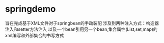 # springdemo

旨在完成基于XML文件对于springbean的手动装配  涉及到两种注入方式：构造器注入和setter方法注入  以及一个bean引用另一个bean,集合属性(List,set,map)的xml编写和外部集合的书写方式
